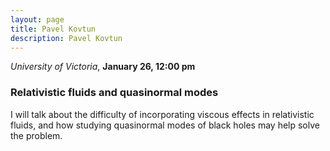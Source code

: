 ```yaml
---
layout: page
title: Pavel Kovtun
description: Pavel Kovtun
---
```


*University of Victoria*, **January 26, 12:00 pm**

### Relativistic fluids and quasinormal modes

I will talk about the difficulty of incorporating viscous effects in relativistic fluids, and how studying quasinormal modes of black holes may help solve the problem.
